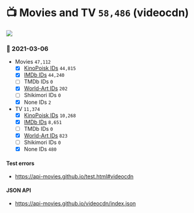 # :tv: Movies and TV `58,486` (videocdn)

<a href="https://API-Movies.github.io"><img src="https://API-Movies.github.io/banner.png?cache"></a>

### :date: 2021-03-06
- Movies `47,112`
  - [x] <a href="https://API-Movies.github.io/videocdn/movie_kinopoisk_ids.json">KinoPoisk IDs</a> `44,815`
  - [x] <a href="https://API-Movies.github.io/videocdn/movie_imdb_ids.json">IMDb IDs</a> `44,240`
  - [ ] TMDb IDs `0`
  - [x] <a href="https://API-Movies.github.io/videocdn/movie_world_art_ids.json">World-Art IDs</a> `202`
  - [ ] Shikimori IDs `0`
  - [x] None IDs `2`
- TV `11,374`
  - [x] <a href="https://API-Movies.github.io/videocdn/tv_kinopoisk_ids.json">KinoPoisk IDs</a> `10,268`
  - [x] <a href="https://API-Movies.github.io/videocdn/tv_imdb_ids.json">IMDb IDs</a> `8,651`
  - [ ] TMDb IDs `0`
  - [x] <a href="https://API-Movies.github.io/videocdn/tv_world_art_ids.json">World-Art IDs</a> `823`
  - [ ] Shikimori IDs `0`
  - [x] None IDs `480`
#### Test errors
- <a href='https://api-movies.github.io/test.html#videocdn'>https://api-movies.github.io/test.html#videocdn</a>
#### JSON API
- <a href='https://api-movies.github.io/videocdn/index.json'>https://api-movies.github.io/videocdn/index.json</a>
